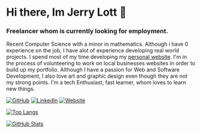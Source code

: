 # Hi there, Im Jerry Lott 👋

### Freelancer whom is currently looking for employment.

Recent Computer Science with a minor in mathematics. Although i have 0 experience on the job, I have alot of experience developing real world projects. I spend most of my time developing my [personal website](https://jerrylott.com). I'm in the process of volunteering to work on local businesses websites in order to build up my portfolio. Although I have a passion for Web and Software Development, I also love art and graphic design even though they are not my strong points. I'm a tech Enthusiast, fast learner, whom loves to learn new things.

[![GitHub](https://img.shields.io/badge/GitHub-lottjerry-black)](https://github.com/lottjerry)
[![LinkedIn](https://img.shields.io/badge/LinkedIn-jerrylott-blue)](https://www.linkedin.com/in/jerrylott/)
[![Website](https://img.shields.io/badge/Website-jerrylott.com-white)](https://jerrylott.com)

[![Top Langs](https://github-readme-stats.vercel.app/api/top-langs/?username=lottjerry&layout=compact&icon_color=805AD5&text_color=718096&bg_color=ffffff00&hide_border=true&langs_count=8&hide=Hack,Makefile)](https://jerrylott.com)

[![GitHub Stats](https://github-readme-stats.vercel.app/api?username=lottjerry&show_icons=true&icon_color=805AD5&text_color=718096&bg_color=ffffff00&hide_title=true&include_all_commits=true&count_private=true&hide_border=true)](https://jerrylott.com)
